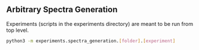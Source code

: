 ## Arbitrary Spectra Generation

Experiments (scripts in the experiments directory) are meant to be run from top level.

```bash
python3 -m experiments.spectra_generation.[folder].[experiment]
```
